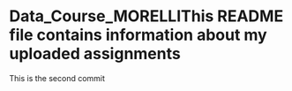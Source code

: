 # Data_Course_MORELLIThis README file contains information about my uploaded assignments
This is the second commit
